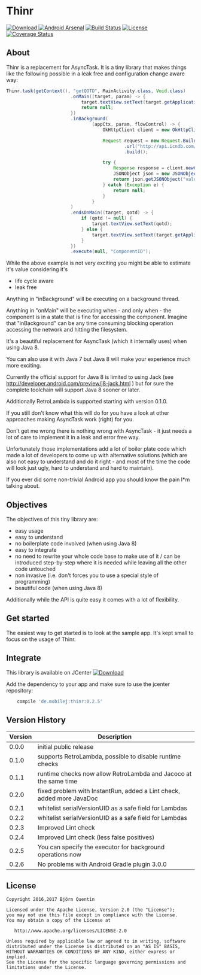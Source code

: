 # Thinr

[![Download](https://api.bintray.com/packages/bjoernq/maven/thinr/images/download.svg) ](https://bintray.com/bjoernq/maven/thinr/_latestVersion) [![Android Arsenal](https://img.shields.io/badge/Android%20Arsenal-Thinr-green.svg?style=true)](https://android-arsenal.com/details/1/3645) [![Build Status](https://travis-ci.org/bjoernQ/thinr.svg?branch=master)](https://travis-ci.org/bjoernQ/thinr) [![License](https://img.shields.io/badge/license-Apache%202-green.svg?style=flat)](https://github.com/bjoernQ/thinr/blob/master/LICENSE.txt) [![Coverage Status](https://coveralls.io/repos/github/bjoernQ/thinr/badge.svg?branch=master)](https://coveralls.io/github/bjoernQ/thinr?branch=master)

 
## About

Thinr is a replacement for AsyncTask. It is a tiny library that makes things like the following possible in a leak free and configuration change aware way:

```java
Thinr.task(getContext(), "getQOTD", MainActivity.class, Void.class)
                        .onMain((target, param) -> {
                            target.textView.setText(target.getApplicationContext().getString(R.string.loading_message));
                            return null;
                        })
                        .inBackground(
                                (appCtx, param, flowControl) -> {
                                    OkHttpClient client = new OkHttpClient();

                                    Request request = new Request.Builder()
                                            .url("http://api.icndb.com/jokes/random")
                                            .build();

                                    try {
                                        Response response = client.newCall(request).execute();
                                        JSONObject json = new JSONObject(response.body().string());
                                        return json.getJSONObject("value").getString("joke");
                                    } catch (Exception e) {
                                        return null;
                                    }
                                }
                        )
                        .endsOnMain((target, qotd) -> {
                            if (qotd != null) {
                                target.textView.setText(qotd);
                            } else {
                                target.textView.setText(target.getApplicationContext().getString(R.string.error_message));
                            }
                        })
                        .execute(null, "ComponentID");
```

While the above example is not very exciting you might be able to estimate it's value considering it's

- life cycle aware
- leak free

Anything in "inBackground" will be executing on a background thread.

Anything in "onMain" will be executing when - and only when - the component is in a state that is fine for accessing the component.
Imagine that "inBackground" can be any time consuming blocking operation accessing the network and hitting the filesystem.

It's a beautiful replacement for AsyncTask (which it internally uses) when using Java 8.

You can also use it with Java 7 but Java 8 will make your experience much more exciting.

Currently the official support for Java 8 is limited to using Jack (see http://developer.android.com/preview/j8-jack.html ) but for sure the complete toolchain will support Java 8 sooner or later.

Additionally RetroLambda is supported starting with version 0.1.0.

If you still don't know what this will do for you have a look at other approaches making AsyncTask work (right) for you.

Don't get me wrong there is nothing wrong with AsyncTask - it just needs a lot of care to implement it in a leak and error free way.

Unfortunately those implementations add a lot of boiler plate code which made a lot of developers to come up with alternative solutions (which are also not easy to understand and do it right - and most of the time the code will look just ugly, hard to understand and hard to maintain).

If you ever did some non-trivial Android app you should know the pain I*m talking about.

## Objectives

The objectives of this tiny library are:

- easy usage
- easy to understand
- no boilerplate code involved (when using Java 8)
- easy to integrate
- no need to rewrite your whole code base to make use of it / can be introduced step-by-step where it is needed while leaving all the other code untouched
- non invasive (i.e. don't forces you to use a special style of programming)
- beautiful code (when using Java 8)

Additionally while the API is quite easy it comes with a lot of flexibility.

## Get started

The easiest way to get started is to look at the sample app. It's kept small to focus on the usage of Thinr.

## Integrate

This library is available on JCenter [ ![Download](https://api.bintray.com/packages/bjoernq/maven/thinr/images/download.svg) ](https://bintray.com/bjoernq/maven/thinr/_latestVersion)

Add the dependency to your app and make sure to use the jcenter repository:

```groovy
    compile 'de.mobilej:thinr:0.2.5'
```

## Version History

Version|Description|
|-------|-----------|
|0.0.0|initial public release|
|0.1.0|supports RetroLambda, possible to disable runtime checks|
|0.1.1|runtime checks now allow RetroLambda and Jacoco at the same time|
|0.2.0|fixed problem with InstantRun, added a Lint check, added more JavaDoc|
|0.2.1|whitelist serialVersionUID as a safe field for Lambdas|
|0.2.2|whitelist serialVersionUID as a safe field for Lambdas|
|0.2.3|Improved Lint check|
|0.2.4|Improved Lint check (less false positives)|
|0.2.5|You can specify the executor for background operations now|
|0.2.6|No problems with Android Gradle plugin 3.0.0|

## License

```
Copyright 2016,2017 Björn Quentin

Licensed under the Apache License, Version 2.0 (the "License");
you may not use this file except in compliance with the License.
You may obtain a copy of the License at

   http://www.apache.org/licenses/LICENSE-2.0

Unless required by applicable law or agreed to in writing, software
distributed under the License is distributed on an "AS IS" BASIS,
WITHOUT WARRANTIES OR CONDITIONS OF ANY KIND, either express or implied.
See the License for the specific language governing permissions and
limitations under the License.
```
